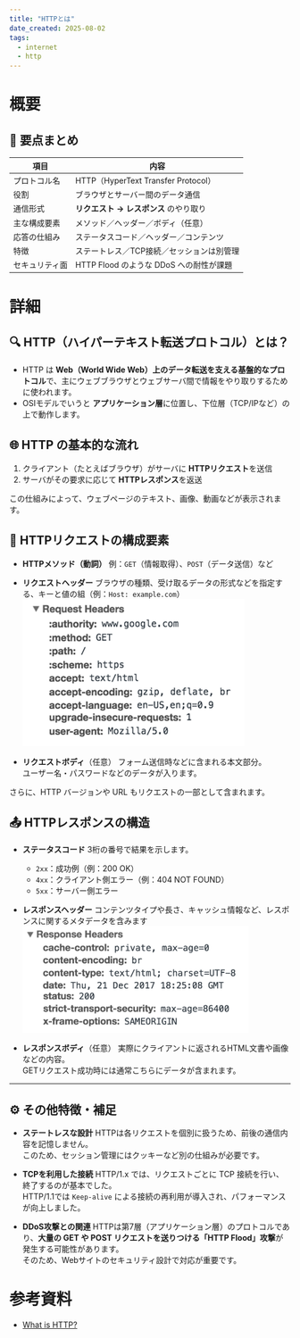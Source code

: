 ```yaml
---
title: "HTTPとは"
date_created: 2025-08-02
tags:
  - internet
  - http
---
```


# 概要

## 📌 要点まとめ

| 項目      | 内容                                |
| ------- | --------------------------------- |
| プロトコル名  | HTTP（HyperText Transfer Protocol） |
| 役割      | ブラウザとサーバー間のデータ通信                  |
| 通信形式    | **リクエスト → レスポンス** のやり取り           |
| 主な構成要素  | メソッド／ヘッダー／ボディ（任意）                 |
| 応答の仕組み  | ステータスコード／ヘッダー／コンテンツ               |
| 特徴      | ステートレス／TCP接続／セッションは別管理            |
| セキュリティ面 | HTTP Flood のような DDoS への耐性が課題      |

# 詳細

## 🔍 HTTP（ハイパーテキスト転送プロトコル）とは？

* HTTP は **Web（World Wide Web）上のデータ転送を支える基盤的なプロトコル**で、主にウェブブラウザとウェブサーバ間で情報をやり取りするために使われます。
* OSIモデルでいうと **アプリケーション層**に位置し、下位層（TCP/IPなど）の上で動作します。

## 🌐 HTTP の基本的な流れ

1. クライアント（たとえばブラウザ）がサーバに **HTTPリクエスト**を送信
2. サーバがその要求に応じて **HTTPレスポンス**を返送

この仕組みによって、ウェブページのテキスト、画像、動画などが表示されます。

## 🧩 HTTPリクエストの構成要素

* **HTTPメソッド（動詞）**
  例：`GET`（情報取得）、`POST`（データ送信）など

* **リクエストヘッダー**
  ブラウザの種類、受け取るデータの形式などを指定する、キーと値の組（例：`Host: example.com`）
![リクエストヘッダー](../../assets/internet/http/リクエストヘッダー.png)

* **リクエストボディ**（任意）
  フォーム送信時などに含まれる本文部分。  
  ユーザー名・パスワードなどのデータが入ります。

さらに、HTTP バージョンや URL もリクエストの一部として含まれます。

## 📤 HTTPレスポンスの構造

* **ステータスコード**
  3桁の番号で結果を示します。

  * `2xx`：成功例（例：200 OK）
  * `4xx`：クライアント側エラー（例：404 NOT FOUND）
  * `5xx`：サーバー側エラー

* **レスポンスヘッダー**
  コンテンツタイプや長さ、キャッシュ情報など、レスポンスに関するメタデータを含みます
![レスポンスヘッダー](../../assets/internet/http/レスポンスヘッダー.png)

* **レスポンスボディ**（任意）
  実際にクライアントに返されるHTML文書や画像などの内容。  
  GETリクエスト成功時には通常こちらにデータが含まれます。

---

## ⚙️ その他特徴・補足

* **ステートレスな設計**
  HTTPは各リクエストを個別に扱うため、前後の通信内容を記憶しません。  
  このため、セッション管理にはクッキーなど別の仕組みが必要です。  

* **TCPを利用した接続**
  HTTP/1.x では、リクエストごとに TCP 接続を行い、終了するのが基本でした。  
  HTTP/1.1では `Keep‑alive` による接続の再利用が導入され、パフォーマンスが向上しました。  

* **DDoS攻撃との関連**
  HTTPは第7層（アプリケーション層）のプロトコルであり、**大量の GET や POST リクエストを送りつける「HTTP Flood」攻撃**が発生する可能性があります。  
  そのため、Webサイトのセキュリティ設計で対応が重要です。  
  
# 参考資料

- [What is HTTP?](https://www.cloudflare.com/en-gb/learning/ddos/glossary/hypertext-transfer-protocol-http/)
